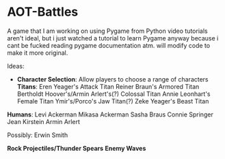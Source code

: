 # AOT-Battles

A game that I am working on using Pygame from Python
video tutorials aren't ideal, but i just watched a tutorial to learn Pygame anyway because i cant be fucked reading pygame documentation atm.
will modify code to make it more original.


Ideas:

- **Character Selection**: Allow players to choose a range of characters
**Titans**:
Eren Yeager's Attack Titan
Reiner Braun's Armored Titan
Bertholdt Hoover's/Armin Arlert's(?) Colossal Titan
Annie Leonhart's Female Titan
Ymir's/Porco's Jaw Titan(?)
Zeke Yeager's Beast Titan

**Humans**:
Levi Ackerman
Mikasa Ackerman
Sasha Braus
Connie Springer
Jean Kirstein
Armin Arlert

Possibly:
Erwin Smith

**Rock Projectiles/Thunder Spears**
 **Enemy Waves**


